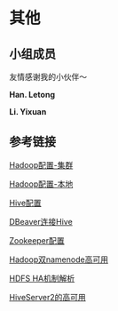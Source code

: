 # 其他

## 小组成员

友情感谢我的小伙伴～

**Han. Letong**

**Li. Yixuan**



## 参考链接

[Hadoop配置-集群](http://www.cc.ntu.edu.tw/chinese/epaper/0036/20160321_3609.html)

[Hadoop配置-本地](https://www.jianshu.com/p/9da2b80af7aa)

[Hive配置](https://www.jianshu.com/p/d966c8179554)

[DBeaver连接Hive](https://my.oschina.net/yulongblog/blog/1505176)

[Zookeeper配置](https://www.jianshu.com/p/4c13132ce49f?utm_campaign=maleskine&utm_content=note&utm_medium=seo_notes&utm_source=recommendation)

[Hadoop双namenode高可用](https://blog.csdn.net/trigl/article/details/55101826)

[HDFS HA机制解析](http://bigdatadecode.club/HDFS%20HA%E6%9C%BA%E5%88%B6%E8%A7%A3%E6%9E%90.html)

[HiveServer2的高可用](http://lxw1234.com/archives/2016/05/675.htm)


